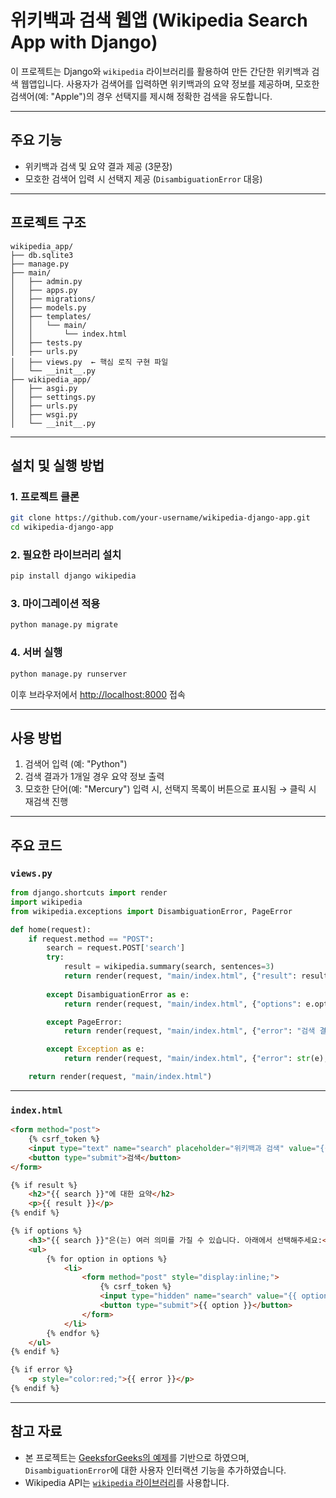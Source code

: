 # 위키백과 검색 웹앱 (Wikipedia Search App with Django)

이 프로젝트는 Django와 `wikipedia` 라이브러리를 활용하여 만든 간단한 위키백과 검색 웹앱입니다. 사용자가 검색어를 입력하면 위키백과의 요약 정보를 제공하며, 모호한 검색어(예: "Apple")의 경우 선택지를 제시해 정확한 검색을 유도합니다.

---

## 주요 기능

- 위키백과 검색 및 요약 결과 제공 (3문장)
- 모호한 검색어 입력 시 선택지 제공 (`DisambiguationError` 대응)

---

## 프로젝트 구조

```
wikipedia_app/
├── db.sqlite3
├── manage.py
├── main/
│   ├── admin.py
│   ├── apps.py
│   ├── migrations/
│   ├── models.py
│   ├── templates/
│   │   └── main/
│   │       └── index.html
│   ├── tests.py
│   ├── urls.py
│   ├── views.py  ← 핵심 로직 구현 파일
│   └── __init__.py
├── wikipedia_app/
│   ├── asgi.py
│   ├── settings.py
│   ├── urls.py
│   ├── wsgi.py
│   └── __init__.py
```

---

## 설치 및 실행 방법

### 1. 프로젝트 클론

```bash
git clone https://github.com/your-username/wikipedia-django-app.git
cd wikipedia-django-app
```

### 2. 필요한 라이브러리 설치

```bash
pip install django wikipedia
```

### 3. 마이그레이션 적용

```bash
python manage.py migrate
```

### 4. 서버 실행

```bash
python manage.py runserver
```

이후 브라우저에서 [http://localhost:8000](http://localhost:8000) 접속

---

## 사용 방법

1. 검색어 입력 (예: "Python")
2. 검색 결과가 1개일 경우 요약 정보 출력
3. 모호한 단어(예: "Mercury") 입력 시, 선택지 목록이 버튼으로 표시됨 → 클릭 시 재검색 진행

---

## 주요 코드

### `views.py`

```python
from django.shortcuts import render
import wikipedia
from wikipedia.exceptions import DisambiguationError, PageError

def home(request): 
    if request.method == "POST": 
        search = request.POST['search'] 
        try: 
            result = wikipedia.summary(search, sentences=3)
            return render(request, "main/index.html", {"result": result, "search": search})
        
        except DisambiguationError as e:
            return render(request, "main/index.html", {"options": e.options, "search": search})

        except PageError:
            return render(request, "main/index.html", {"error": "검색 결과를 찾을 수 없습니다.", "search": search})

        except Exception as e:
            return render(request, "main/index.html", {"error": str(e), "search": search})

    return render(request, "main/index.html")
```

---

### `index.html`

```html
<form method="post">
    {% csrf_token %}
    <input type="text" name="search" placeholder="위키백과 검색" value="{{ search }}">
    <button type="submit">검색</button>
</form>

{% if result %}
    <h2>"{{ search }}"에 대한 요약</h2>
    <p>{{ result }}</p>
{% endif %}

{% if options %}
    <h3>"{{ search }}"은(는) 여러 의미를 가질 수 있습니다. 아래에서 선택해주세요:</h3>
    <ul>
        {% for option in options %}
            <li>
                <form method="post" style="display:inline;">
                    {% csrf_token %}
                    <input type="hidden" name="search" value="{{ option }}">
                    <button type="submit">{{ option }}</button>
                </form>
            </li>
        {% endfor %}
    </ul>
{% endif %}

{% if error %}
    <p style="color:red;">{{ error }}</p>
{% endif %}
```

---

## 참고 자료

- 본 프로젝트는 [GeeksforGeeks의 예제](https://www.geeksforgeeks.org/wikipedia-search-app-project-using-django/)를 기반으로 하였으며, `DisambiguationError`에 대한 사용자 인터랙션 기능을 추가하였습니다.
- Wikipedia API는 [`wikipedia` 라이브러리](https://pypi.org/project/wikipedia/)를 사용합니다.
